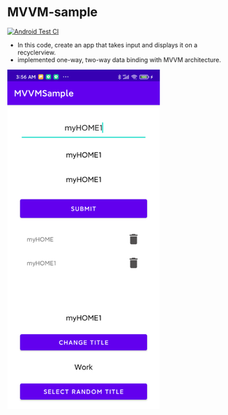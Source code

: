 # MVVM-sample

[![Android Test CI](https://github.com/avstreamdevpro/MVVM-sample/actions/workflows/androidTestCI.yml/badge.svg)](https://github.com/avstreamdevpro/MVVM-sample/actions/workflows/androidTestCI.yml)

- In this code, create an app that takes input and displays it on a recyclerview. 
- implemented one-way, two-way data binding with MVVM architecture.


<div>
  <img src="https://github.com/avstreamdevpro/MVVM-sample/blob/master/Screenshot_mvvm.png" width="350">
</div>
